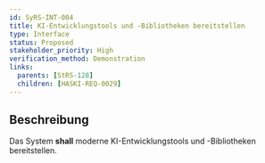 ```yaml
---
id: SyRS-INT-004
title: KI-Entwicklungstools und -Bibliotheken bereitstellen
type: Interface
status: Proposed
stakeholder_priority: High
verification_method: Demonstration
links:
  parents: [StRS-128]
  children: [HASKI-REQ-0029]
---
```


## Beschreibung
Das System **shall** moderne KI-Entwicklungstools und -Bibliotheken bereitstellen.
